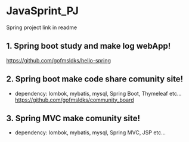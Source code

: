 # JavaSprint_PJ
 Spring project link in readme 


## 1. Spring boot study and make log webApp!
https://github.com/gofmsldks/hello-spring

## 2. Spring boot make code share comunity site!
* dependency: lombok, mybatis, mysql, Spring Boot, Thymeleaf etc...
https://github.com/gofmsldks/community_board


## 3. Spring MVC make comunity site!
* dependency: lombok, mybatis, mysql, Spring MVC, JSP etc...


